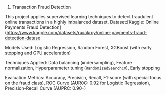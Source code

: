 1. Transaction Fraud Detection

This project applies supervised learning techniques to detect fraudulent online transactions in a highly imbalanced dataset.
Dataset:[Kaggle: Online Payments Fraud Detection](https://www.kaggle.com/datasets/rupakroy/online-payments-fraud-detection-datase

Models Used: Logistic Regression, Random Forest, XGBoost (with early stopping and GPU acceleration)

Techniques Applied: Data balancing (undersampling), Feature normalization, Hyperparameter tuning (`RandomizedSearchCV`), Early stopping

Evaluation Metrics: Accuracy, Precision, Recall, F1-score (with special focus on the fraud class), ROC Curve (AUROC: 0.92 for Logistic Regression), Precision-Recall Curve (AUPRC: 0.90+)
